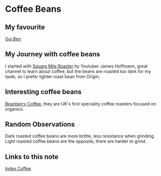 # Coffee Beans

## My favourite

[Gui Ben](tasted-coffee-beans.md#gui-ben)

## My Journey with coffee beans

I started with [Square Mile Roaster](https://shop.squaremilecoffee.com/) by Youtuber James Hoffmann, great channel to learn about coffee, but the beans are roasted too dark for my taste, so I prefer lighter roast bean from Origin.

## Interesting coffee beans

[Beanberry Coffee](https://www.beanberrycoffee.com/), they are UK's first speciality coffee roasters focused on organics.

## Random Observations

Dark roasted coffee beans are more brittle, less resistance when grinding.
Light roasted coffee beans are the opposite, there are harder to grind.

## Links to this note

[Index Coffee](index-coffee.md)

